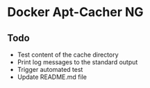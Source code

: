 Docker Apt-Cacher NG
====================

Todo
----

- Test content of the cache directory
- Print log messages to the standard output
- Trigger automated test
- Update README.md file
